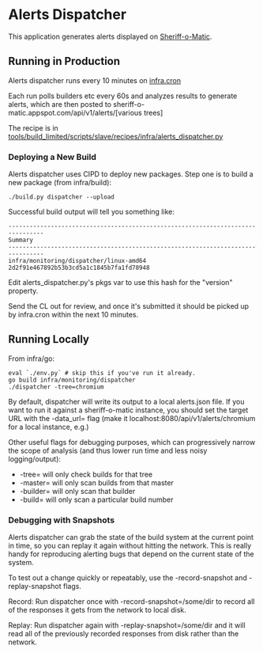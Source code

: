 # Alerts Dispatcher
This application generates alerts displayed on
[Sheriff-o-Matic](sheriff-o-matic.appspot.com).

## Running in Production

Alerts dispatcher runs every 10 minutes on [infra.cron](https://build.chromium.org/p/chromium.infra.cron/builders/alerts-dispatcher)

Each run polls builders etc every 60s and analyzes results to generate alerts,
which are then posted to 
sheriff-o-matic.appspot.com/api/v1/alerts/[various trees]


The recipe is in 
[tools/build_limited/scripts/slave/recipes/infra/alerts_dispatcher.py](https://chrome-internal.googlesource.com/chrome/tools/build_limited/scripts/slave.git/+/master/recipes/infra/alerts_dispatcher.py)

### Deploying a New Build

Alerts dispatcher uses CIPD to deploy new packages. Step one is to build a new
package (from infra/build):
```
./build.py dispatcher --upload
```

Successful build output will tell you something like:
```
--------------------------------------------------------------------------------
Summary
--------------------------------------------------------------------------------
infra/monitoring/dispatcher/linux-amd64 2d2f91e467892b53b3cd5a1c1845b7fa1fd78948

```

Edit alerts_dispatcher.py's pkgs var to use this hash for the "version"
property.

Send the CL out for review, and once it's submitted it should be picked up by
infra.cron within the next 10 minutes.

## Running Locally
From infra/go:

```
eval `./env.py` # skip this if you've run it already.
go build infra/monitoring/dispatcher
./dispatcher -tree=chromium
```
By default, dispatcher will write its output to a local alerts.json file.  If
you want to run it against a sheriff-o-matic instance, you should set the
target URL with the -data_url= flag (make it 
localhost:8080/api/v1/alerts/chromium for a local instance, e.g.)

Other useful flags for debugging purposes, which can progressively narrow the
scope of analysis (and thus lower run time and less noisy logging/output):

 * -tree= will only check builds for that tree
 * -master= will only scan builds from that master
 * -builder= will only scan that builder
 * -build= will only scan a particular build number

### Debugging with Snapshots

Alerts dispatcher can grab the state of the build system at the current point
in time, so you can replay it again without hitting the network.  This is
really handy for reproducing alerting bugs that depend on the current state
of the system.

To test out a change quickly or repeatably, use the -record-snapshot and
-replay-snapshot flags.

Record: Run dispatcher once with -record-snapshot=/some/dir
to record all of the responses it gets from the network to local disk.

Replay: Run dispatcher again with -replay-snapshot=/some/dir and it will read
all of the previously recorded responses from disk rather than the network.


